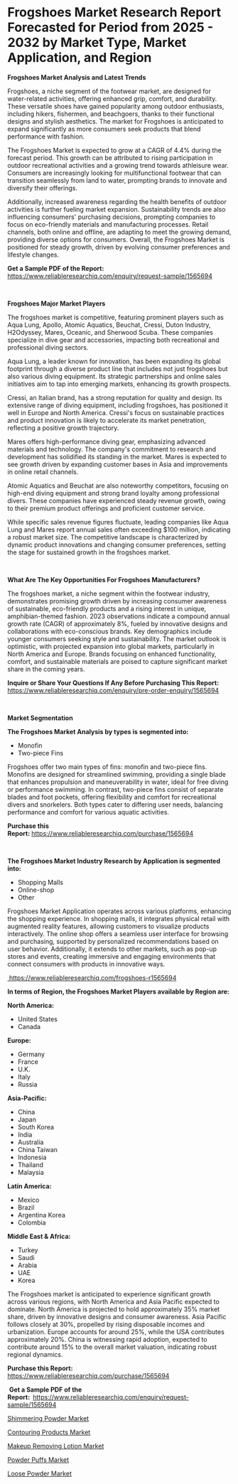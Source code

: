 <p><h1>Frogshoes Market Research Report Forecasted for Period from 2025 -  2032 by Market Type, Market Application, and Region</h1></p><p><strong>Frogshoes Market Analysis and Latest Trends</strong></p>
<p><p>Frogshoes, a niche segment of the footwear market, are designed for water-related activities, offering enhanced grip, comfort, and durability. These versatile shoes have gained popularity among outdoor enthusiasts, including hikers, fishermen, and beachgoers, thanks to their functional designs and stylish aesthetics. The market for Frogshoes is anticipated to expand significantly as more consumers seek products that blend performance with fashion.</p><p>The Frogshoes Market is expected to grow at a CAGR of 4.4% during the forecast period. This growth can be attributed to rising participation in outdoor recreational activities and a growing trend towards athleisure wear. Consumers are increasingly looking for multifunctional footwear that can transition seamlessly from land to water, prompting brands to innovate and diversify their offerings.</p><p>Additionally, increased awareness regarding the health benefits of outdoor activities is further fueling market expansion. Sustainability trends are also influencing consumers' purchasing decisions, prompting companies to focus on eco-friendly materials and manufacturing processes. Retail channels, both online and offline, are adapting to meet the growing demand, providing diverse options for consumers. Overall, the Frogshoes Market is positioned for steady growth, driven by evolving consumer preferences and lifestyle changes.</p></p>
<p><strong>Get a Sample PDF of the Report:&nbsp;</strong> <a href="https://www.reliableresearchiq.com/enquiry/request-sample/1565694?utm_campaign=104&utm_medium=2&utm_source=Github&utm_content=ia&utm_term=04042025&utm_id=frogshoes">https://www.reliableresearchiq.com/enquiry/request-sample/1565694</a></p>
<p>&nbsp;</p>
<p><strong>Frogshoes Major Market Players</strong></p>
<p><p>The frogshoes market is competitive, featuring prominent players such as Aqua Lung, Apollo, Atomic Aquatics, Beuchat, Cressi, Duton Industry, H2Odyssey, Mares, Oceanic, and Sherwood Scuba. These companies specialize in dive gear and accessories, impacting both recreational and professional diving sectors.</p><p>Aqua Lung, a leader known for innovation, has been expanding its global footprint through a diverse product line that includes not just frogshoes but also various diving equipment. Its strategic partnerships and online sales initiatives aim to tap into emerging markets, enhancing its growth prospects.</p><p>Cressi, an Italian brand, has a strong reputation for quality and design. Its extensive range of diving equipment, including frogshoes, has positioned it well in Europe and North America. Cressi's focus on sustainable practices and product innovation is likely to accelerate its market penetration, reflecting a positive growth trajectory.</p><p>Mares offers high-performance diving gear, emphasizing advanced materials and technology. The company's commitment to research and development has solidified its standing in the market. Mares is expected to see growth driven by expanding customer bases in Asia and improvements in online retail channels.</p><p>Atomic Aquatics and Beuchat are also noteworthy competitors, focusing on high-end diving equipment and strong brand loyalty among professional divers. These companies have experienced steady revenue growth, owing to their premium product offerings and proficient customer service.</p><p>While specific sales revenue figures fluctuate, leading companies like Aqua Lung and Mares report annual sales often exceeding $100 million, indicating a robust market size. The competitive landscape is characterized by dynamic product innovations and changing consumer preferences, setting the stage for sustained growth in the frogshoes market.</p></p>
<p>&nbsp;</p>
<p><strong>What Are The Key Opportunities For Frogshoes Manufacturers?</strong></p>
<p><p>The frogshoes market, a niche segment within the footwear industry, demonstrates promising growth driven by increasing consumer awareness of sustainable, eco-friendly products and a rising interest in unique, amphibian-themed fashion. 2023 observations indicate a compound annual growth rate (CAGR) of approximately 8%, fueled by innovative designs and collaborations with eco-conscious brands. Key demographics include younger consumers seeking style and sustainability. The market outlook is optimistic, with projected expansion into global markets, particularly in North America and Europe. Brands focusing on enhanced functionality, comfort, and sustainable materials are poised to capture significant market share in the coming years.</p></p>
<p><strong>Inquire or Share Your Questions If Any Before Purchasing This Report:</strong> <a href="https://www.reliableresearchiq.com/enquiry/pre-order-enquiry/1565694?utm_campaign=104&utm_medium=2&utm_source=Github&utm_content=ia&utm_term=04042025&utm_id=frogshoes">https://www.reliableresearchiq.com/enquiry/pre-order-enquiry/1565694</a></p>
<p>&nbsp;</p>
<p><strong>Market Segmentation</strong></p>
<p><strong>The Frogshoes Market Analysis by types is segmented into:</strong></p>
<p><ul><li>Monofin</li><li>Two-piece Fins</li></ul></p>
<p><p>Frogshoes offer two main types of fins: monofin and two-piece fins. Monofins are designed for streamlined swimming, providing a single blade that enhances propulsion and maneuverability in water, ideal for free diving or performance swimming. In contrast, two-piece fins consist of separate blades and foot pockets, offering flexibility and comfort for recreational divers and snorkelers. Both types cater to differing user needs, balancing performance and comfort for various aquatic activities.</p></p>
<p><strong>Purchase this Report:&nbsp;</strong><a href="https://www.reliableresearchiq.com/purchase/1565694?utm_campaign=104&utm_medium=2&utm_source=Github&utm_content=ia&utm_term=04042025&utm_id=frogshoes">https://www.reliableresearchiq.com/purchase/1565694</a></p>
<p>&nbsp;</p>
<p><strong>The Frogshoes Market Industry Research by Application is segmented into:</strong></p>
<p><ul><li>Shopping Malls</li><li>Online-shop</li><li>Other</li></ul></p>
<p><p>Frogshoes Market Application operates across various platforms, enhancing the shopping experience. In shopping malls, it integrates physical retail with augmented reality features, allowing customers to visualize products interactively. The online shop offers a seamless user interface for browsing and purchasing, supported by personalized recommendations based on user behavior. Additionally, it extends to other markets, such as pop-up stores and events, creating immersive and engaging environments that connect consumers with products in innovative ways.</p></p>
<p><a href="https://www.reliableresearchiq.com/frogshoes-r1565694?utm_campaign=104&utm_medium=2&utm_source=Github&utm_content=ia&utm_term=04042025&utm_id=frogshoes">&nbsp;https://www.reliableresearchiq.com/frogshoes-r1565694</a></p>
<p><strong>In terms of Region, the Frogshoes Market Players available by Region are:</strong></p>
<p>
    <p> <strong> North America: </strong>
        <ul>
            <li>United States</li>
            <li>Canada</li>
        </ul>
        </p> 
    <p> <strong> Europe: </strong>
        <ul>
            <li>Germany</li>
            <li>France</li>
            <li>U.K.</li>
            <li>Italy</li>
            <li>Russia</li>
        </ul>
        </p> 
    <p> <strong> Asia-Pacific: </strong>
        <ul>
            <li>China</li>
            <li>Japan</li>
            <li>South Korea</li>
            <li>India</li>
            <li>Australia</li>
            <li>China Taiwan</li>
            <li>Indonesia</li>
            <li>Thailand</li>
            <li>Malaysia</li>
        </ul>
        </p> 
    <p> <strong> Latin America: </strong>
        <ul>
            <li>Mexico</li>
            <li>Brazil</li>
            <li>Argentina Korea</li>
            <li>Colombia</li>
        </ul>
        </p> 
    <p> <strong> Middle East & Africa: </strong>
        <ul>
            <li>Turkey</li>
            <li>Saudi</li>
            <li>Arabia</li>
            <li>UAE</li>
            <li>Korea</li>
        </ul>
    </p>
    </p>
<p><p>The Frogshoes market is anticipated to experience significant growth across various regions, with North America and Asia Pacific expected to dominate. North America is projected to hold approximately 35% market share, driven by innovative designs and consumer awareness. Asia Pacific follows closely at 30%, propelled by rising disposable incomes and urbanization. Europe accounts for around 25%, while the USA contributes approximately 20%. China is witnessing rapid adoption, expected to contribute around 15% to the overall market valuation, indicating robust regional dynamics.</p></p>
<p><strong>Purchase this Report: </strong><a href="https://www.reliableresearchiq.com/purchase/1565694?utm_campaign=104&utm_medium=2&utm_source=Github&utm_content=ia&utm_term=04042025&utm_id=frogshoes">https://www.reliableresearchiq.com/purchase/1565694</a></p>
<p>&nbsp;<strong>Get a Sample PDF of the Report:&nbsp;&nbsp;</strong><a href="https://www.reliableresearchiq.com/enquiry/request-sample/1565694?utm_campaign=104&utm_medium=2&utm_source=Github&utm_content=ia&utm_term=04042025&utm_id=frogshoes">https://www.reliableresearchiq.com/enquiry/request-sample/1565694</a></p>
<p><strong></strong></p>
<p><p><a href="https://github.com/pupekironim/Market-Research-Report-List-1/blob/main/shimmering-powder-market.md?utm_campaign=104&utm_medium=2&utm_source=Github&utm_content=ia&utm_term=04042025&utm_id=frogshoes">Shimmering Powder Market</a></p><p><a href="https://github.com/yakobotege/Market-Research-Report-List-1/blob/main/contouring-products-market.md?utm_campaign=104&utm_medium=2&utm_source=Github&utm_content=ia&utm_term=04042025&utm_id=frogshoes">Contouring Products Market</a></p><p><a href="https://github.com/heeildannas/Market-Research-Report-List-1/blob/main/makeup-removing-lotion-market.md?utm_campaign=104&utm_medium=2&utm_source=Github&utm_content=ia&utm_term=04042025&utm_id=frogshoes">Makeup Removing Lotion Market</a></p><p><a href="https://github.com/astadtetcha28/Market-Research-Report-List-1/blob/main/powder-puffs-market.md?utm_campaign=104&utm_medium=2&utm_source=Github&utm_content=ia&utm_term=04042025&utm_id=frogshoes">Powder Puffs Market</a></p><p><a href="https://github.com/ertssmelov0/Market-Research-Report-List-1/blob/main/loose-powder-market.md?utm_campaign=104&utm_medium=2&utm_source=Github&utm_content=ia&utm_term=04042025&utm_id=frogshoes">Loose Powder Market</a></p></p>